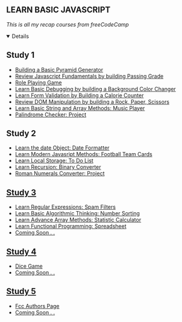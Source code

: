 ## LEARN BASIC JAVASCRIPT 
*This is all my recap courses from freeCodeCamp*

<details open>
    <h2 align="left"> Study 1</h2>
    <ul>
        <li><a href="https://github.com/msalmanrafadhlih/javascriptLearning/blob/main/pyramid.js">Building a Basic Pyramid Generator</li>
        <li><a href="https://github.com/msalmanrafadhlih/javascriptLearning/blob/main/passingGrade.js">Review Javascript Fundamentals by building Passing Grade</li>
        <li><a href="https://github.com/msalmanrafadhlih/javascriptLearning/blob/main/Role%20Playing%20Game/RPG.png">Role Playing Game</li>
        <li><a href="https://github.com/msalmanrafadhlih/javascriptLearning/blob/main/Random%20Color%20Changer/gallery.gif">Learn Basic Debugging by building a Background Color Changer</li>
        <li><a href="https://github.com/msalmanrafadhlih/javascriptLearning/blob/main/Calorie%20Counter/calorieCounter.gif">Learn Form Validation by Building a Calorie Counter</li>
        <li><a href="https://github.com/msalmanrafadhlih/javascriptLearning/blob/main/Rock%20Paper%20Scissors/RPSgame.png">Review DOM Manipulation by building a Rock, Paper, Scissors</li>
        <li><a href="https://github.com/msalmanrafadhlih/javascriptLearning/blob/main/Music%20Player/musicPlayer.png">Learn Basic String and Array Methods: Music Player</li>
        <li><a href="https://github.com/msalmanrafadhlih/javascriptLearning/blob/main/Palindrome%20Checker/Palindrome.png">Palindrome Checker: Project</a></li>
    </ul>
    <h2 align="left"> Study 2</h2>
    <ul>
        <li><a href="https://github.com/msalmanrafadhlih/javascriptLearning/blob/main/Date%20Formatter/dateFormatter.png">Learn the date Object: Date Formatter</li>
        <li><a href="https://github.com/msalmanrafadhlih/javascriptLearning/blob/main/Football%20Team%20Cards/footballTeamCards.png">Learn Modern Javasript Methods: Football Team Cards</li>
        <li><a href="https://github.com/msalmanrafadhlih/javascriptLearning/blob/main/To%20Do%20List/toDoList.png">Learn Local Storage: To Do List</li>
        <li><a href="https://github.com/msalmanrafadhlih/javascriptLearning/blob/main/Binary%20Converter/BinaryConverter.gif">Learn Recursion: Binary Converter</li>
        <li><a href="https://github.com/msalmanrafadhlih/javascriptLearning/blob/main/Roman%20Numerals%20Converter/RomanNumerals.png">Roman Numerals Converter: Project</li>
    </ul>
    <h2 align="left"> Study 3</h2>
    <ul>
        <li><a href="https://github.com/msalmanrafadhlih/javascriptLearning/blob/main/Spam%20Filter/spamFilter.png">Learn Regular Expressions: Spam Filters</li>
        <li><a href="https://github.com/msalmanrafadhlih/javascriptLearning/blob/main/Number%20Sorting/numberSorting.png">Learn Basic Algorithmic Thinking: Number Sorting</li>
        <li><a href="https://github.com/msalmanrafadhlih/javascriptLearning/blob/main/Statistic%20Calculator/statisticCalculator.png">Learn Advance Array Methods: Statistic Calculator</li>
        <li><a href="https://github.com/msalmanrafadhlih/javascriptLearning/blob/main/Spreadsheet/spreadsheet.png">Learn Functional Programming: Spreadsheet</li>
        <li><a href="">Coming Soon . .</li>
    </ul>
    <h2 align="left"> Study 4</h2>
    <ul>
        <li><a href="https://github.com/msalmanrafadhlih/javascriptLearning/blob/main/Dice%20Game/diceGame.png">Dice Game</li>
        <li><a href="">Coming Soon . .</li>
    </ul>
    <h2 align="left"> Study 5</h2>
    <ul>
        <li><a href="https://github.com/msalmanrafadhlih/javascriptLearning/blob/main/Author%20Page/authorsPage.png">Fcc Authors Page</li>
        <li><a href="">Coming Soon . .</li>
    </ul>
</details>
